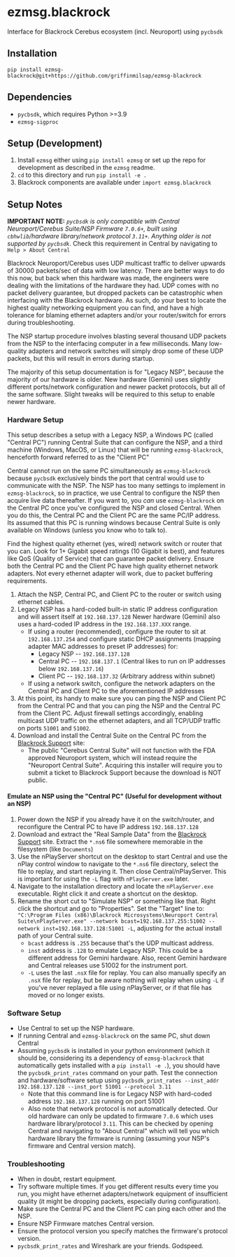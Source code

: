 # ezmsg.blackrock

Interface for Blackrock Cerebus ecosystem (incl. Neuroport) using `pycbsdk`

## Installation
`pip install ezmsg-blackrock@git+https://github.com/griffinmilsap/ezmsg-blackrock`

## Dependencies
* `pycbsdk`, which requires Python >=3.9 
* `ezmsg-sigproc`

## Setup (Development)
1. Install `ezmsg` either using `pip install ezmsg` or set up the repo for development as described in the `ezmsg` readme.
2. `cd` to this directory and run `pip install -e .`
3. Blackrock components are available under `import ezmsg.blackrock`

## Setup Notes
__IMPORTANT NOTE:__ _`pycbsdk` is only compatible with Central Neuroport/Cerebus Suite/NSP Firmware `7.0.6+`, built using `cbhwlib`/hardware library/network protocol `3.11+`.  Anything older is not supported by `pycbsdk`_.  Check this requirement in Central by navigating to `Help > About Central`

Blackrock Neuroport/Cerebus uses UDP multicast traffic to deliver upwards of 30000 packets/sec of data with low latency.  There are better ways to do this now, but back when this hardware was made, the engineers were dealing with the limitations of the hardware they had.  UDP comes with no packet delivery guarantee, but dropped packets can be catastrophic when interfacing with the Blackrock hardware.  As such, do your best to locate the highest quality networking equipment you can find, and have a high tolerance for blaming ethernet adapters and/or your router/switch for errors during troubleshooting.

The NSP startup procedure involves blasting several thousand UDP packets from the NSP to the interfacing computer in a few milliseconds.  Many low-quality adapters and network switches will simply drop some of these UDP packets, but this will result in errors during startup.

The majority of this setup documentation is for "Legacy NSP", because the majority of our hardware is older.  New hardware (Gemini) uses slightly different ports/network configuration and newer packet protocols, but all of the same software.  Slight tweaks will be required to this setup to enable newer hardware.

### Hardware Setup

This setup describes a setup with a Legacy NSP, a Windows PC (called "Central PC") running Central Suite that can configure the NSP, and a third machine (Windows, MacOS, or Linux) that will be running `ezmsg-blackrock`, henceforth forward referred to as the "Client PC"

Central cannot run on the same PC simultaneously as `ezmsg-blackrock` because `pycbsdk` exclusively binds the port that central would use to communicate with the NSP.  The NSP has too many settings to implement in `ezmsg-blackrock`, so in practice, we use Central to configure the NSP then acquire live data thereafter.  If you want to, you _can_ use `ezmsg-blackrock` on the Central PC once you've configured the NSP and closed Central.  When you do this, the Central PC and the Client PC are the same PC/IP address.  Its assumed that this PC is running windows because Central Suite is only available on Windows (unless you know who to talk to).

Find the highest quality ethernet (yes, wired) network switch or router that you can.  Look for 1+ Gigabit speed ratings (10 Gigabit is best), and features like QoS (Quality of Service) that can guarantee packet delivery. Ensure both the Central PC and the Client PC have high quality ethernet network adapters.  Not every ethernet adapter will work, due to packet buffering requirements. 

1. Attach the NSP, Central PC, and Client PC to the router or switch using ethernet cables.
1. Legacy NSP has a hard-coded built-in static IP address configuration and will assert itself at `192.168.137.128`  Newer hardware (Gemini) also uses a hard-coded IP address in the `192.168.137.XXX` range.
    * If using a router (recommended), configure the router to sit at `192.168.137.254` and configure static DHCP assignments (mapping adapter MAC addresses to preset IP addresses) for:
        * Legacy NSP -- `192.168.137.128`
        * Central PC -- `192.168.137.1` (Central likes to run on IP addresses below `192.168.137.16`)
        * Client PC -- `192.168.137.32` (Arbitrary address within subnet)
    * If using a network switch, configure the network adapters on the Central PC and Client PC to the aforementioned IP addresses
1. At this point, its handy to make sure you can ping the NSP and Client PC from the Central PC and that you can ping the NSP and the Central PC from the Client PC.  Adjust firewall settings accordingly, enabling multicast UDP traffic on the ethernet adapters, and all TCP/UDP traffic on ports `51001` and `51002`.
1. Download and install the Central Suite on the Central PC from the [Blackrock Support](https://blackrockneurotech.com/support/) site: 
    * The public "Cerebus Central Suite" will not function with the FDA approved Neuroport system, which will instead require the "Neuroport Central Suite".  Acquiring this installer will require you to submit a ticket to Blackrock Support because the download is NOT public.

#### Emulate an NSP using the "Central PC" (Useful for development without an NSP)

1. Power down the NSP if you already have it on the switch/router, and reconfigure the Central PC to have IP address `192.168.137.128`
1. Download and extract the "Real Sample Data" from the [Blackrock Support](https://blackrockneurotech.com/support/) site. Extract the `*.ns6` file somewhere memorable in the filesystem (like `Documents`)
1. Use the nPlayServer shortcut on the desktop to start Central and use the nPlay control window to navigate to the `*.ns6` file directory, select the file to replay, and start replaying it.  Then close Central/nPlayServer. This is important for using the `-L` flag with `nPlayServer.exe` later.
1. Navigate to the installation directory and locate the `nPlayServer.exe` executable.  Right click it and create a shortcut on the desktop.
1. Rename the short cut to "Simulate NSP" or something like that. Right click the shortcut and go to "Properties".  Set the "Target" line to: `"C:\Program Files (x86)\Blackrock Microsystems\Neuroport Central Suite\nPlayServer.exe" --network bcast=192.168.137.255:51002 --network inst=192.168.137.128:51001 -L`, adjusting for the actual install path of your Central suite.
    * `bcast` address is `.255` because that's the UDP multicast address.
    * `inst` address is `.128` to emulate Legacy NSP.  This could be a different address for Gemini hardware.  Also, recent Gemini hardware and Central releases use 51002 for the instrument port.
    * `-L` uses the last `.nsX` file for replay.  You can also manually specify an `.nsX` file for replay, but be aware nothing will replay when using `-L` if you've never replayed a file using nPlayServer, or if that file has moved or no longer exists.

### Software Setup
* Use Central to set up the NSP hardware.
* If running Central and `ezmsg-blackrock` on the same PC, shut down Central
* Assuming `pycbsdk` is installed in your python environment (which it should be, considering its a dependency of `ezmsg-blackrock` that automatically gets installed with a `pip install -e .`), you should have the `pycbsdk_print_rates` command on your path.  Test the connection and hardware/software setup using `pycbsdk_print_rates --inst_addr 192.168.137.128 --inst_port 51001 --protocol 3.11`
    * Note that this command line is for Legacy NSP with hard-coded address `192.168.137.128` running on port 51001
    * Also note that network protocol is not automatically detected.  Our old hardware can only be updated to firmware `7.0.6` which uses hardware library/protocol `3.11`.  This can be checked by opening Central and navigating to "About Central" which will tell you which hardware library the firmware is running (assuming your NSP's firmware and Central version match).

### Troubleshooting
* When in doubt, restart equipment.
* Try software multiple times.  If you get different results every time you run, you might have ethernet adapters/network equipment of insufficient quality (it might be dropping packets, especially during configuration).
* Make sure the Central PC and the Client PC can ping each other and the NSP.
* Ensure NSP Firmware matches Central version.
* Ensure the protocol version you specify matches the firmware's protocol version.
* `pycbsdk_print_rates` and Wireshark are your friends. Godspeed.




